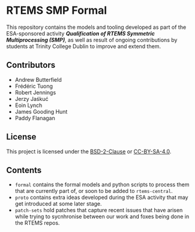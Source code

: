# RTEMS SMP Formal

This repository contains the models and tooling developed as part of the ESA-sponsored activity ***Qualification of RTEMS Symmetric Multiprocessing(SMP)***, as well as result of ongoing contributions by students at Trinity College Dublin to improve and extend them.

## Contributors

* Andrew Butterfield
* Frédéric Tuong
* Robert Jennings
* Jerzy Jaśkuć
* Eoin Lynch
* James Gooding Hunt
* Paddy Flanagan

## License

This project is licensed under the
[BSD-2-Clause](https://spdx.org/licenses/BSD-2-Clause.html) or
[CC-BY-SA-4.0](https://spdx.org/licenses/CC-BY-SA-4.0.html).

## Contents

* `formal`  contains the formal models and python scripts to process them that are currently part of, or soon to be added to `rtems-central`.
* `proto` contains extra ideas developed during the ESA activity that may get introduced at some later stage.
* `patch-sets` hold patches that capture recent issues that have arisen while trying to sycnhronise between our work and foxes being done in the RTEMS repos.
